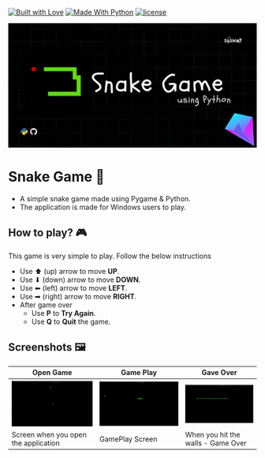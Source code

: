 [![Built with Love](https://img.shields.io/badge/Made%20with-%E2%99%A5-orange?style=for-the-badge)]() [![Made With Python](https://img.shields.io/badge/Built%20with-Python-blue?style=for-the-badge&logo=python)]() [![license](https://img.shields.io/github/license/saswatsamal/Snake-Game?color=orange&style=for-the-badge)]()

<img src = "./img/header.gif">

# Snake Game 🐍
- A simple snake game made using Pygame & Python.
- The application is made for Windows users to play.

## How to play? 🎮
This game is very simple to play. Follow the below instructions
- Use ⬆ (up) arrow to move **UP**.
- Use ⬇ (down) arrow to move **DOWN**.
- Use ⬅ (left) arrow to move **LEFT**.
- Use ➡ (right) arrow to move **RIGHT**.
- After game over
  - Use **P** to **Try Again**.
  - Use **Q** to **Quit** the game.

## Screenshots 🖼
Open Game | Game Play | Gave Over
------------ | ------------- | -------------
<img src="https://github.com/saswatsamal/Snake-Game/blob/master/img/screenshot1.jpg" width=500> | <img src="https://github.com/saswatsamal/Snake-Game/blob/master/img/screenshot3.jpg" width=500> | <img src="https://github.com/saswatsamal/Snake-Game/blob/master/img/screenshot2.jpg" width=500>
Screen when you open the application | GamePlay Screen | When you hit the walls - Game Over |

